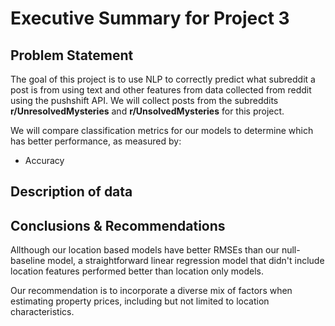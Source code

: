 # Executive Summary for Project 3
## Problem Statement
The goal of this project is to use NLP to correctly predict what subreddit a post is from using text and other features from data collected from reddit using the pushshift API. We will collect posts from the subreddits **r/UnresolvedMysteries** and **r/UnsolvedMysteries** for this project.

We will compare classification metrics for our models to determine which has better performance, as measured by:
- Accuracy


## Description of data

## Conclusions & Recommendations
Allthough our location based models have better RMSEs than our null-baseline model, a straightforward linear regression model that didn't include location features performed better than location only models.

Our recommendation is to incorporate a diverse mix of factors when estimating property prices, including but not limited to location characteristics.